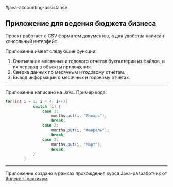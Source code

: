 #java-accounting-assistance
## Приложение для ведения бюджета бизнеса

Проект работает с CSV форматом документов, а для удобства написан консольный интерфейс.

Приложение имеет следующие функции:
1. Считывание месячных и годового отчётов бухгалтерии из файлов, и их перевод в объекты приложения.
2. Сверка данных по месячным и годовому отчётам.
3. Вывод информации о месячных и годовому отчётах.

----
Приложение написано на Java. Пример кода:
```java
for(int i = 1; i < 4; i++){
            switch (i) {
                case 1:
                    months.put(i, "Январь");
                    break;
                case 2:
                    months.put(i, "Февраль");
                    break;
                case 3:
                    months.put(i, "Март");
                    break;
            }
        }
```
----
Приложение создано в рамках прохождения курса Java-разработчик от [Яндекс-Практикум](https://practicum.yandex.ru/java-developer/ "Тут учат Java!") 
